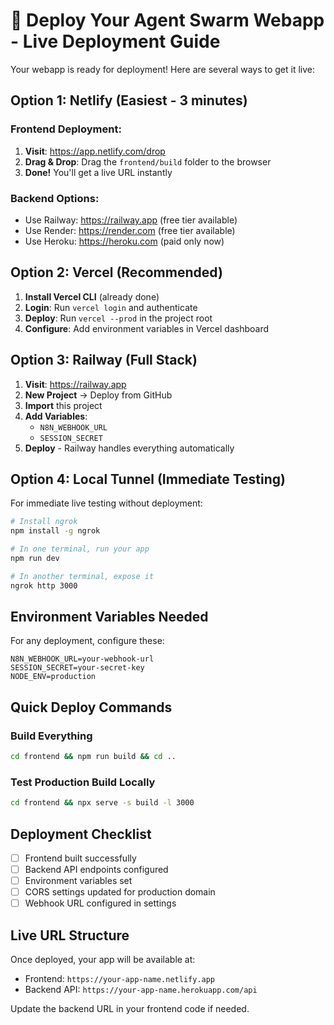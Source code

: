 # 🚀 Deploy Your Agent Swarm Webapp - Live Deployment Guide

Your webapp is ready for deployment! Here are several ways to get it live:

## Option 1: Netlify (Easiest - 3 minutes)

### Frontend Deployment:
1. **Visit**: https://app.netlify.com/drop
2. **Drag & Drop**: Drag the `frontend/build` folder to the browser
3. **Done!** You'll get a live URL instantly

### Backend Options:
- Use Railway: https://railway.app (free tier available)
- Use Render: https://render.com (free tier available)
- Use Heroku: https://heroku.com (paid only now)

## Option 2: Vercel (Recommended)

1. **Install Vercel CLI** (already done)
2. **Login**: Run `vercel login` and authenticate
3. **Deploy**: Run `vercel --prod` in the project root
4. **Configure**: Add environment variables in Vercel dashboard

## Option 3: Railway (Full Stack)

1. **Visit**: https://railway.app
2. **New Project** → Deploy from GitHub
3. **Import** this project
4. **Add Variables**:
   - `N8N_WEBHOOK_URL`
   - `SESSION_SECRET`
5. **Deploy** - Railway handles everything automatically

## Option 4: Local Tunnel (Immediate Testing)

For immediate live testing without deployment:

```bash
# Install ngrok
npm install -g ngrok

# In one terminal, run your app
npm run dev

# In another terminal, expose it
ngrok http 3000
```

## Environment Variables Needed

For any deployment, configure these:

```
N8N_WEBHOOK_URL=your-webhook-url
SESSION_SECRET=your-secret-key
NODE_ENV=production
```

## Quick Deploy Commands

### Build Everything
```bash
cd frontend && npm run build && cd ..
```

### Test Production Build Locally
```bash
cd frontend && npx serve -s build -l 3000
```

## Deployment Checklist

- [ ] Frontend built successfully
- [ ] Backend API endpoints configured
- [ ] Environment variables set
- [ ] CORS settings updated for production domain
- [ ] Webhook URL configured in settings

## Live URL Structure

Once deployed, your app will be available at:
- Frontend: `https://your-app-name.netlify.app`
- Backend API: `https://your-app-name.herokuapp.com/api`

Update the backend URL in your frontend code if needed.